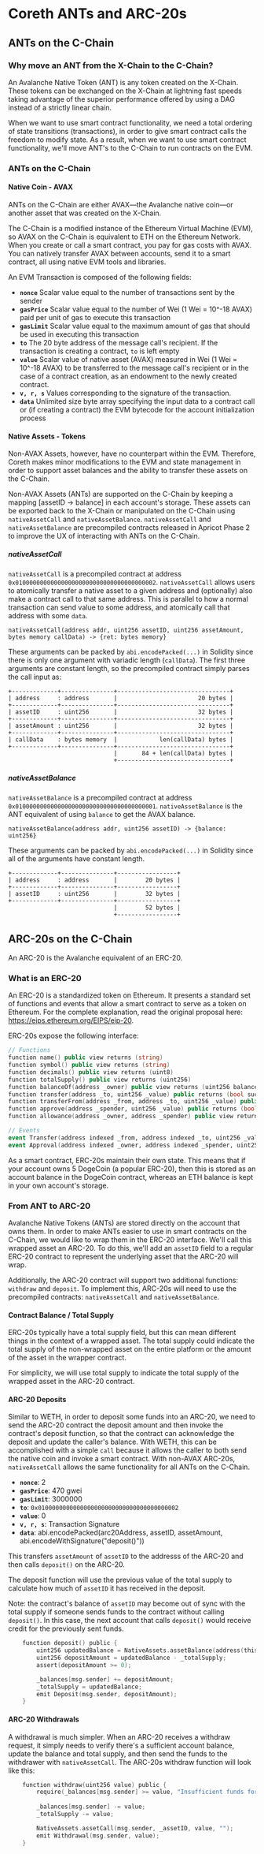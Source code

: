 # Coreth ANTs and ARC-20s

## ANTs on the C-Chain

### Why move an ANT from the X-Chain to the C-Chain?

An Avalanche Native Token (ANT) is any token created on the X-Chain. These tokens can be exchanged on the X-Chain at lightning fast speeds taking advantage of the superior performance offered by using a DAG instead of a strictly linear chain.

When we want to use smart contract functionality, we need a total ordering of state transitions (transactions), in order to give smart contract calls the freedom to modify state. As a result, when we want to use smart contract functionality, we'll move ANT's to the C-Chain to run contracts on the EVM.

### ANTs on the C-Chain

#### Native Coin - AVAX

ANTs on the C-Chain are either AVAX&mdash;the Avalanche native coin&mdash;or another asset that was created on the X-Chain.

The C-Chain is a modified instance of the Ethereum Virtual Machine (EVM), so AVAX on the C-Chain is equivalent to ETH on the Ethereum Network. When you create or call a smart contract, you pay for gas costs with AVAX. You can natively transfer AVAX between accounts, send it to a smart contract, all using native EVM tools and libraries.

An EVM Transaction is composed of the following fields:

* **`nonce`** Scalar value equal to the number of transactions sent by the sender
* **`gasPrice`** Scalar value equal to the number of Wei (1 Wei = 10^-18 AVAX) paid per unit of gas to execute this transaction
* **`gasLimit`** Scalar value equal to the maximum amount of gas that should be used in executing this transaction
* **`to`** The 20 byte address of the message call's recipient. If the transaction is creating a contract, `to` is left empty
* **`value`** Scalar value of native asset (AVAX) measured in Wei (1 Wei = 10^-18 AVAX) to be transferred to the message call's recipient or in the case of a contract creation, as an endowment to the newly created contract.
* **`v, r, s`** Values corresponding to the signature of the transaction.
* **`data`** Unlimited size byte array specifying the input data to a contract call or (if creating a contract) the EVM bytecode for the account initialization process

#### Native Assets - Tokens

Non-AVAX Assets, however, have no counterpart within the EVM. Therefore, Coreth makes minor modifications to the EVM and state management in order to support asset balances and the ability to transfer these assets on the C-Chain.

Non-AVAX Assets (ANTs) are supported on the C-Chain by keeping a mapping [assetID -> balance] in each account's storage. These assets can be exported back to the X-Chain or manipulated on the C-Chain using `nativeAssetCall` and `nativeAssetBalance`. `nativeAssetCall` and `nativeAssetBalance` are precompiled contracts released in Apricot Phase 2 to improve the UX of interacting with ANTs on the C-Chain.

##### nativeAssetCall

`nativeAssetCall` is a precompiled contract at address `0x0100000000000000000000000000000000000002`. `nativeAssetCall` allows users to atomically transfer a native asset to a given address and (optionally) also make a contract call to that same address. This is parallel to how a normal transaction can send value to some address, and atomically call that address with some `data`.

```text
nativeAssetCall(address addr, uint256 assetID, uint256 assetAmount, bytes memory callData) -> {ret: bytes memory}
```

These arguments can be packed by `abi.encodePacked(...)` in Solidity since there is only one argument with variadic length (`callData`). The first three arguments are constant length, so the precompiled contract simply parses the call input as:


```text
+-------------+---------------+--------------------------------+
| address     : address       |                       20 bytes |
+-------------+---------------+--------------------------------+
| assetID     : uint256       |                       32 bytes |
+-------------+---------------+--------------------------------+
| assetAmount : uint256       |                       32 bytes |
+-------------+---------------+--------------------------------+
| callData    : bytes memory  |            len(callData) bytes |
+-------------+---------------+--------------------------------+
                              |       84 + len(callData) bytes |
                              +--------------------------------+
```

##### nativeAssetBalance

`nativeAssetBalance` is a precompiled contract at address `0x0100000000000000000000000000000000000001`. `nativeAssetBalance` is the ANT equivalent of using `balance` to get the AVAX balance.

```text
nativeAssetBalance(address addr, uint256 assetID) -> {balance: uint256}
```

These arguments can be packed by `abi.encodePacked(...)` in Solidity since all of the arguments have constant length.

```text
+-------------+---------------+-----------------+
| address     : address       |        20 bytes |
+-------------+---------------+-----------------+
| assetID     : uint256       |        32 bytes |
+-------------+---------------+-----------------+
                              |        52 bytes |
                              +-----------------+
```

## ARC-20s on the C-Chain

An ARC-20 is the Avalanche equivalent of an ERC-20.

### What is an ERC-20

An ERC-20 is a standardized token on Ethereum. It presents a standard set of functions and events that allow a smart contract to serve as a token on Ethereum. For the complete explanation, read the original proposal here: https://eips.ethereum.org/EIPS/eip-20.

ERC-20s expose the following interface:

```boo
// Functions
function name() public view returns (string)
function symbol() public view returns (string)
function decimals() public view returns (uint8)
function totalSupply() public view returns (uint256)
function balanceOf(address _owner) public view returns (uint256 balance)
function transfer(address _to, uint256 _value) public returns (bool success)
function transferFrom(address _from, address _to, uint256 _value) public returns (bool success)
function approve(address _spender, uint256 _value) public returns (bool success)
function allowance(address _owner, address _spender) public view returns (uint256 remaining)

// Events
event Transfer(address indexed _from, address indexed _to, uint256 _value)
event Approval(address indexed _owner, address indexed _spender, uint256 _value)
```

As a smart contract, ERC-20s maintain their own state. This means that if your account owns 5 DogeCoin (a popular ERC-20), then this is stored as an account balance in the DogeCoin contract, whereas an ETH balance is kept in your own account's storage.

### From ANT to ARC-20

Avalanche Native Tokens (ANTs) are stored directly on the account that owns them. In order to make ANTs easier to use in smart contracts on the C-Chain, we would like to wrap them in the ERC-20 interface. We'll call this wrapped asset an ARC-20. To do this, we'll add an `assetID` field to a regular ERC-20 contract to represent the underlying asset that the ARC-20 will wrap.

Additionally, the ARC-20 contract will support two additional functions: `withdraw` and `deposit`. To implement this, ARC-20s will need to use the precompiled contracts: `nativeAssetCall` and `nativeAssetBalance`.

#### Contract Balance / Total Supply

ERC-20s typically have a total supply field, but this can mean different things in the context of a wrapped asset. The total supply could indicate the total supply of the non-wrapped asset on the entire platform or the amount of the asset in the wrapper contract.

For simplicity, we will use total supply to indicate the total supply of the wrapped asset in the ARC-20 contract.

#### ARC-20 Deposits

Similar to WETH, in order to deposit some funds into an ARC-20, we need to send the ARC-20 contract the deposit amount and then invoke the contract's deposit function, so that the contract can acknowledge the deposit and update the caller's balance. With WETH, this can be accomplished with a simple `call` because it allows the caller to both send the native coin and invoke a smart contract. With non-AVAX ARC-20s, `nativeAssetCall` allows the same functionality for all ANTs on the C-Chain.

* **`nonce`**: 2
* **`gasPrice`**: 470 gwei
* **`gasLimit`**: 3000000
* **`to`**: `0x0100000000000000000000000000000000000002`
* **`value`**: 0
* **`v, r, s`**: Transaction Signature
* **`data`**: abi.encodePacked(arc20Address, assetID, assetAmount, abi.encodeWithSignature("deposit()"))

This transfers `assetAmount` of `assetID` to the addresss of the ARC-20 and then calls `deposit()` on the ARC-20.

The deposit function will use the previous value of the total supply to calculate how much of `assetID` it has received in the deposit.

Note: the contract's balance of `assetID` may become out of sync with the total supply if someone sends funds to the contract without calling `deposit()`. In this case, the next account that calls `deposit()` would receive credit for the previously sent funds.

```go
    function deposit() public {
        uint256 updatedBalance = NativeAssets.assetBalance(address(this), _assetID);
        uint256 depositAmount = updatedBalance - _totalSupply;
        assert(depositAmount >= 0);

        _balances[msg.sender] += depositAmount;
        _totalSupply = updatedBalance;
        emit Deposit(msg.sender, depositAmount);
    }
```

#### ARC-20 Withdrawals

A withdrawal is much simpler. When an ARC-20 receives a withdraw request, it simply needs to verify there's a sufficient account balance, update the balance and total supply, and then send the funds to the withdrawer with `nativeAssetCall`. The ARC-20s withdraw function will look like this:

```go
    function withdraw(uint256 value) public {
        require(_balances[msg.sender] >= value, "Insufficient funds for withdrawal");
        
        _balances[msg.sender] -= value;
        _totalSupply -= value;

        NativeAssets.assetCall(msg.sender, _assetID, value, "");
        emit Withdrawal(msg.sender, value);
    }
```
